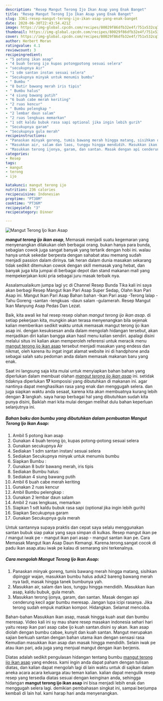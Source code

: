 ```yaml
---
description: "Resep Mangut Terong Ijo Ikan Asap yang Enak Banget"
title: "Resep Mangut Terong Ijo Ikan Asap yang Enak Banget"
slug: 3361-resep-mangut-terong-ijo-ikan-asap-yang-enak-banget
date: 2020-06-30T22:43:54.421Z
image: https://img-global.cpcdn.com/recipes/80029f86dfb32e4f/751x532cq70/mangut-terong-ijo-ikan-asap-foto-resep-utama.jpg
thumbnail: https://img-global.cpcdn.com/recipes/80029f86dfb32e4f/751x532cq70/mangut-terong-ijo-ikan-asap-foto-resep-utama.jpg
cover: https://img-global.cpcdn.com/recipes/80029f86dfb32e4f/751x532cq70/mangut-terong-ijo-ikan-asap-foto-resep-utama.jpg
author: Herbert Moran
ratingvalue: 4.1
reviewcount: 3
recipeingredient:
- "5 potong ikan asap"
- "4 buah terong ijo kupas potongpotong sesuai selera"
- "secukupnya Air"
- "1 sdm santan instan sesuai selera"
- "Secukupnya minyak untuk menumis bumbu"
- " Bumbu "
- "8 butir bawang merah iris tipis"
- " Bumbu halus"
- "4 siung bawang putih"
- "6 buah cabe merah keriting"
- "2 ruas kencur"
- " Bumbu pelengkap "
- "2 lembar daun salam"
- "2 ruas lengkuas memarkan"
- "1 sdt kaldu bubuk rasa sapi optional jika ingin lebih gurih"
- "Secukupnya garam"
- "Secukupnya gula merah"
recipeinstructions:
- "Panaskan minyak goreng, tumis bawang merah hingga matang, sisihkan dipinggir wajan, masukkan bumbu halus aduk2 bareng bawang merah nya tadi, masak hingga tanek bumbunya yah."
- "Masukkan air, salam dan laos, tunggu hingga mendidih. Masukkan ikan asap, kaldu bubuk, gula merah."
- "Masukkan terong ijonya, garam, dan santan. Masak dengan api cenderung kecil agar bumbu meresap. Jangan lupa icipi rasanya. Jika terong sudah empuk matikan kompor. Hidangkan. Selamat mencoba."
categories:
- Resep
tags:
- mangut
- terong
- ijo

katakunci: mangut terong ijo 
nutrition: 236 calories
recipecuisine: Indonesian
preptime: "PT30M"
cooktime: "PT36M"
recipeyield: "3"
recipecategory: Dinner

---
```



![Mangut Terong Ijo Ikan Asap](https://img-global.cpcdn.com/recipes/80029f86dfb32e4f/751x532cq70/mangut-terong-ijo-ikan-asap-foto-resep-utama.jpg)

<b><i>mangut terong ijo ikan asap</i></b>, Memasak menjadi suatu kegemaran yang menyenangkan dilakukan oleh berbagai orang. bukan hanya para bunda, sebagian cowok juga sangat banyak yang tertarik dengan hobi ini. walau hanya untuk sekedar berpesta dengan sahabat atau memang sudah menjadi passion dalam dirinya. tak heran dalam dunia masakan sekarang tidak sedikit ditemukan cowok dengan skill memasak yang hebat, dan banyak juga kita jumpai di berbagai depot dan stand makanan mall yang mempekerjakan koki pria sebagai juru masak terbaik nya.

Assalamualaikum jumpa lagi yc di Channel Resep Bunda Tika kali ini saya akan berbagi Resep Mangut Ikan Pari Asap Super Sedap, Olahn Ikan Pari Asap ini. Mangut Ikan Pari Asap Bahan bahan -Ikan Pari asap -Terong lalap -Tahu Goreng -santan -lengkuas -daun salam -gulamerah. Resep Mangut Ikan Manyung Asap Pedas Dan Lezat.

Baik, kita awali ke hal resep resep olahan <i>mangut terong ijo ikan asap</i>. di setiap pekerjaan kita, mungkin akan terasa menyenangkan bila sejenak kalian memberikan sedikit waktu untuk memasak mangut terong ijo ikan asap ini. dengan kesuksesan anda dalam mengolah hidangan tersebut, akan menjadikan diri kalian bangga akan hasil menu kalian sendiri. apalagi disini melalui situs ini kalian akan memperoleh referensi untuk meracik menu <u>mangut terong ijo ikan asap</u> tersebut menjadi masakan yang endess dan nikmat, oleh karena itu ingat ingat alamat website ini di handphone anda sebagai salah satu pedoman anda dalam memasak makanan baru yang enak.


Saat ini langsung saja kita mulai untuk menyiapkan bahan bahan yang diperlukan dalam membuat olahan <u><i>mangut terong ijo ikan asap</i></u> ini. setidak tidaknya diperlukan <b>17</b> komposisi yang dibutuhkan di makanan ini. agar nantinya dapat menghasilkan rasa yang enak dan menggugah selera. dan juga siapkan waktu anda sesaat, karena kita akan membuatnya kurang lebih dengan <b>3</b> langkah. saya harap berbagai hal yang dibutuhkan sudah kita punya disini, Baiklah mari kita mulai dengan melihat dulu bahan keperluan selanjutnya ini.

<!--inarticleads1-->

##### Bahan baku dan bumbu yang dibutuhkan dalam pembuatan Mangut Terong Ijo Ikan Asap:

1. Ambil 5 potong ikan asap
1. Gunakan 4 buah terong ijo, kupas potong-potong sesuai selera
1. Gunakan secukupnya Air
1. Sediakan 1 sdm santan instan/ sesuai selera
1. Sediakan Secukupnya minyak untuk menumis bumbu
1. Siapkan  Bumbu :
1. Gunakan 8 butir bawang merah, iris tipis
1. Sediakan  Bumbu halus:
1. Sediakan 4 siung bawang putih
1. Ambil 6 buah cabe merah keriting
1. Gunakan 2 ruas kencur
1. Ambil  Bumbu pelengkap :
1. Gunakan 2 lembar daun salam
1. Ambil 2 ruas lengkuas, memarkan
1. Siapkan 1 sdt kaldu bubuk rasa sapi (optional jika ingin lebih gurih)
1. Siapkan Secukupnya garam
1. Gunakan Secukupnya gula merah


Untuk santannya supaya praktis dan cepat saya selalu menggunakan santan bubuk siap pakai yang saya simpan di kulkas. Resep mangut ikan pe / mangut iwak pe - mangut ikan pari asap - mangut santan ikan pe. Cara Memasak Mangut Ikan Asap Daun Kemangi. Karena.terong.sangat cocok di padu ikan asap.atau iwak pe kalau di semarang sini terkenalnya. 

<!--inarticleads2-->

##### Cara mengolah Mangut Terong Ijo Ikan Asap:

1. Panaskan minyak goreng, tumis bawang merah hingga matang, sisihkan dipinggir wajan, masukkan bumbu halus aduk2 bareng bawang merah nya tadi, masak hingga tanek bumbunya yah.
1. Masukkan air, salam dan laos, tunggu hingga mendidih. Masukkan ikan asap, kaldu bubuk, gula merah.
1. Masukkan terong ijonya, garam, dan santan. Masak dengan api cenderung kecil agar bumbu meresap. Jangan lupa icipi rasanya. Jika terong sudah empuk matikan kompor. Hidangkan. Selamat mencoba.


Bahan-bahan Masukkan ikan asap, masak hingga kuah asat dan bumbu meresap. Video kali ini sy mau share resep masakan indonesia sehari hari yaitu resep ikan pari asap cabe ijo kuah santan.disini sy akan. Ikan asap diolah dengan bumbu cabae, kunyit dan kuah santan. Mangut merupakan sajian berkuah santan dengan bahan utama ikan dengan sensasi rasa Kemudian masukkan ikan asap dan masak hingga mendidih. Selain iwak pe atau ikan pari, ada juga yang menjual mangut dengan ikan berjenis. 

Diatas adalah sedikit pengulasan hidangan tentang bumbu <u>mangut terong ijo ikan asap</u> yang endess. kami ingin anda dapat paham dengan tulisan diatas, dan kalian dapat mengolah lagi di lain waktu untuk di sajikan dalam aneka acara acara keluarga atau teman kalian. kalian dapat mengulik resep resep yang tersedia diatas sesuai dengan keinginan anda, sehingga hidangan <b>mangut terong ijo ikan asap</b> ini bisa menjadi lebih enak dan menggugah selera lagi. demikian pembahasan singkat ini, sampai berjumpa kembali di lain hal. kami harap hari anda menyenangkan.
